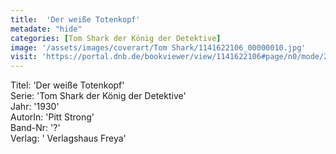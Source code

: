 ```yaml
---
title:  'Der weiße Totenkopf'
metadate: "hide"
categories: [Tom Shark der König der Detektive]
image: '/assets/images/coverart/Tom Shark/1141622106_00000010.jpg'
visit: 'https://portal.dnb.de/bookviewer/view/1141622106#page/n0/mode/2up'
---
```

Titel: 'Der weiße Totenkopf' <br>
Serie: 'Tom Shark der König der Detektive' <br>
Jahr: '1930' <br>
AutorIn: 'Pitt Strong' <br>
Band-Nr: '?' <br>
Verlag: ' Verlagshaus Freya'